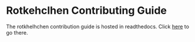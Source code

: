 # Rotkehclhen Contributing Guide

The rotkhelhchen contribution guide is hosted in readthedocs. Click [here](https://rotki.readthedocs.io/en/latest/contribute.html) to go there.
